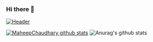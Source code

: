 ### Hi there 👋

[![Header](https://raw.githubusercontent.com/MaheepChaudhary/<OWNER>/<OWNER>/readme_header.png "Header")](https://www.google.com/url?sa=i&url=https%3A%2F%2Fcommons.wikimedia.org%2Fwiki%2FFile%3AHelloWorld.svg&psig=AOvVaw3LBPzrNgFNOTynt4X4Sr75&ust=1609077108042000&source=images&cd=vfe&ved=0CAIQjRxqFwoTCOjT_cHl6-0CFQAAAAAdAAAAABAD)
<!--


**MaheepChaudhary/MaheepChaudhary** is a ✨ _special_ ✨ repository because its `README.md` (this file) appears on your GitHub profile.

Here are some ideas to get you started:

- 🔭 I’m currently working on ...
- 🌱 I’m currently learning ...
- 👯 I’m looking to collaborate on ...
- 🤔 I’m looking for help with ...
- 💬 Ask me about ...
- 📫 How to reach me: ...
- 😄 Pronouns: ...
- ⚡ Fun fact: ...
-->

[![MaheepChaudhary github stats](https://github-readme-stats.vercel.app/api?username=MaheepChaudhary)](https://github.com/MaheepChaudhary/github-readme-stats)
![Anurag's github stats](https://github-readme-stats.vercel.app/api?username=anuraghazra&show_icons=true&theme=radical)

